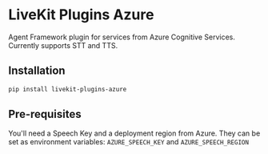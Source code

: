 # LiveKit Plugins Azure

Agent Framework plugin for services from Azure Cognitive Services. Currently supports STT and TTS.

## Installation

```bash
pip install livekit-plugins-azure
```

## Pre-requisites

You'll need a Speech Key and a deployment region from Azure. They can be set as environment variables: `AZURE_SPEECH_KEY` and `AZURE_SPEECH_REGION`

